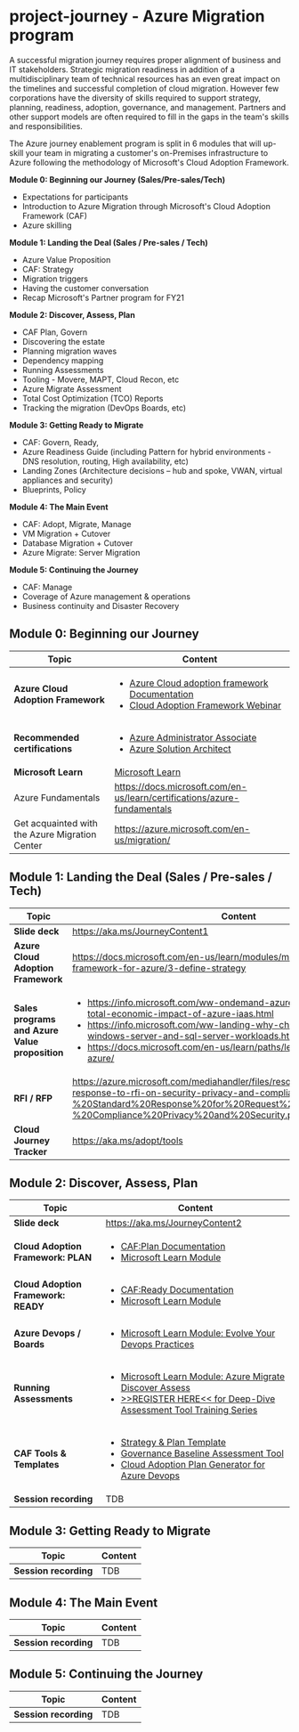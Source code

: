 # project-journey - Azure Migration program

A successful migration journey requires proper alignment of business and IT stakeholders. Strategic migration readiness in addition of a multidisciplinary team of technical resources has an even great impact on the timelines and successful completion of cloud migration. However few corporations have the diversity of skills required to support strategy, planning, readiness, adoption, governance, and management. Partners and other support models are often required to fill in the gaps in the team's skills and responsibilities.
 
The Azure journey enablement program is split in 6 modules that will up-skill your team in migrating a customer's on-Premises infrastructure to Azure following the methodology of Microsoft's Cloud Adoption Framework.


**Module 0: Beginning our Journey (Sales/Pre-sales/Tech)**

* Expectations for participants 
* Introduction to Azure Migration through Microsoft's Cloud Adoption Framework (CAF)
* Azure skilling

**Module 1: Landing the Deal (Sales / Pre-sales / Tech)**

* Azure Value Proposition 
* CAF: Strategy 
* Migration triggers 
* Having the customer conversation 
* Recap Microsoft's Partner program for FY21
 
**Module 2: Discover, Assess, Plan**

* CAF Plan, Govern 
* Discovering the estate 
* Planning migration waves 
* Dependency mapping 
* Running Assessments 
* Tooling - Movere, MAPT, Cloud Recon, etc 
* Azure Migrate Assessment 
* Total Cost Optimization (TCO) Reports 
* Tracking the migration (DevOps Boards, etc) 
 
**Module 3: Getting Ready to Migrate**

* CAF: Govern, Ready, 
* Azure Readiness Guide (including Pattern for hybrid environments - DNS resolution, routing, High availability, etc) 
* Landing Zones (Architecture decisions – hub and spoke, VWAN, virtual appliances and security) 
* Blueprints, Policy
 
**Module 4: The Main Event**

* CAF: Adopt, Migrate, Manage 
* VM Migration + Cutover 
* Database Migration + Cutover 
* Azure Migrate: Server Migration
 
**Module 5: Continuing the Journey**

* CAF: Manage 
* Coverage of Azure management & operations 
* Business continuity and Disaster Recovery

## Module 0: Beginning our Journey

|        Topic          |            Content                                                               |
| --------------------- | -------------------------------------------------------------------------------- |
| **Azure Cloud Adoption Framework** | <ul><li>[ Azure Cloud adoption framework Documentation ](https://docs.microsoft.com/en-us/azure/cloud-adoption-framework/)</li><li>[ Cloud Adoption Framework Webinar](https://info.microsoft.com/AP-AzureApp-WBNR-FY21-08Aug-04-CloudAdoptionFrameworkVirtualWorkshop-SRDEM33634_LP01Registration-ForminBody.html)</li></ul>      |
| **Recommended certifications** | <ul><li>[Azure Administrator Associate](https://docs.microsoft.com/en-us/learn/certifications/azure-administrator)</li><li>[Azure Solution Architect](https://docs.microsoft.com/en-us/learn/certifications/azure-solutions-architect)</li></ul>
| **Microsoft Learn** | [Microsoft Learn](http://learn.microsoft.com/)
| Azure Fundamentals	| https://docs.microsoft.com/en-us/learn/certifications/azure-fundamentals |
| Get acquainted with the Azure Migration Center |	https://azure.microsoft.com/en-us/migration/ |

## Module 1: Landing the Deal (Sales / Pre-sales / Tech)

|        Topic          |            Content                                                               |
| --------------------- | -------------------------------------------------------------------------------- |
| **Slide deck**            | https://aka.ms/JourneyContent1                                                   |
| **Azure Cloud Adoption Framework**   |  https://docs.microsoft.com/en-us/learn/modules/microsoft-cloud-adoption-framework-for-azure/3-define-strategy |
| **Sales programs and Azure Value proposition** | <ul><li>https://info.microsoft.com/ww-ondemand-azure-webinar-series-the-total-economic-impact-of-azure-iaas.html</li><li>https://info.microsoft.com/ww-landing-why-choose-azure-for-your-windows-server-and-sql-server-workloads.html</li><li>https://docs.microsoft.com/en-us/learn/paths/learn-business-value-of-azure/</li></ul>|
| **RFI / RFP** | https://azure.microsoft.com/mediahandler/files/resourcefiles/azure-standard-response-to-rfi-on-security-privacy-and-compliance/Azure%20-%20Standard%20Response%20for%20Request%20for%20Information%20-%20Compliance%20Privacy%20and%20Security.pdf|
| **Cloud Journey Tracker** | https://aka.ms/adopt/tools |


## Module 2: Discover, Assess, Plan

|        Topic          |            Content                                                               |
| --------------------- | -------------------------------------------------------------------------------- |
| **Slide deck**            | https://aka.ms/JourneyContent2                                                   |
| **Cloud Adoption Framework: PLAN** | <ul><li>[CAF:Plan Documentation](https://aka.ms/adopt/plan)</li><li>[Microsoft Learn Module](https://docs.microsoft.com/en-us/learn/modules/microsoft-cloud-adoption-framework-for-azure/4-plan)</li></ul>  |
| **Cloud Adoption Framework: READY** | <ul><li>[CAF:Ready Documentation](https://aka.ms/adopt/ready)</li><li>[Microsoft Learn Module](https://docs.microsoft.com/en-us/learn/modules/microsoft-cloud-adoption-framework-for-azure/5-ready)</li></ul> |
| **Azure Devops / Boards** | <ul><li>[Microsoft Learn Module: Evolve Your Devops Practices](https://docs.microsoft.com/en-us/learn/paths/evolve-your-devops-practices/)</li></ul> |
| **Running Assessments** | <ul><li>[Microsoft Learn Module: Azure Migrate Discover Assess](https://docs.microsoft.com/en-us/learn/modules/m365-azure-migrate-discover-assess/)</li><li>[>>REGISTER HERE<< for Deep-Dive Assessment Tool Training Series](https://www.microsoftevents.com/profile/web/index.cfm?PKwebID=0x2039100abcd)</li></ul> |
| **CAF Tools & Templates** | <ul><li>[Strategy & Plan Template](https://raw.githubusercontent.com/microsoft/CloudAdoptionFramework/master/plan/cloud-adoption-framework-strategy-and-plan-template.docx)</li><li>[Governance Baseline Assessment Tool](https://cafbaseline.com/)</li><li>[Cloud Adoption Plan Generator for Azure Devops](https://azuredevopsdemogenerator.azurewebsites.net/?name=CloudAdoptionPlan)</li></ul> |
| **Session recording**   |  TDB                   |

## Module 3: Getting Ready to Migrate

|        Topic          |            Content                                                               |
| --------------------- | -------------------------------------------------------------------------------- |
| **Session recording**   |  TDB                   |

## Module 4: The Main Event

|        Topic          |            Content                                                               |
| --------------------- | -------------------------------------------------------------------------------- |
| **Session recording**   |  TDB                   |

## Module 5: Continuing the Journey

|        Topic          |            Content                                                               |
| --------------------- | -------------------------------------------------------------------------------- |
| **Session recording**   |  TDB                   |

